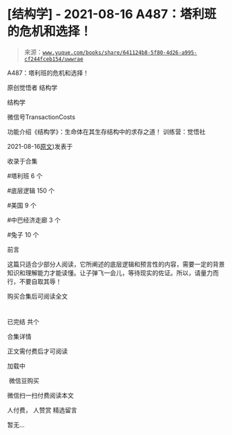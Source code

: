 # [结构学] - 2021-08-16 A487：塔利班的危机和选择！

> 来源：[`www.yuque.com/books/share/641124b8-5f80-4d26-a995-cf244fceb154/uwwrae`](https://www.yuque.com/books/share/641124b8-5f80-4d26-a995-cf244fceb154/uwwrae)



A487：塔利班的危机和选择！ 

原创觉悟者 结构学 

结构学 

微信号TransactionCosts 

功能介绍《结构学》：生命体在其生存结构中的求存之道！ 训练营：觉悟社 

2021-08-16[原文](https://mp.weixin.qq.com/s?__biz=MzIzMDYwOTM0Mg==&mid=2247486195&idx=1&sn=0be9fd3b67f92c3b317c8e100445c9eb&chksm=e8b19222dfc61b34db780869e6cf7215922aae55eb24ddac4725f60e5bc995ab4b35930fbcc3#rd))发表于 

收录于合集 

#塔利班 6 个 

#底层逻辑 150 个 

#美国 9 个 

#中巴经济走廊 3 个 

#兔子 10 个 

前言 

这篇只适合少部分人阅读，它所阐述的底层逻辑和预言性的内容，需要一定的背景知识和理解能力才能读懂。让子弹飞一会儿，等待现实的佐证。所以，请量力而行，不要自取其辱！ 

购买合集后可阅读全文 

# 

已完结 共个 

合集详情 

正文需付费后才可阅读 

加载中 

 微信豆购买 

微信扫一扫付费阅读本文 

人付费， 人赞赏 <ne-h3 id="j6qhD" data-lake-id="j6qhD"><ne-heading-ext><ne-heading-anchor></ne-heading-anchor><ne-heading-fold></ne-heading-fold></ne-heading-ext><ne-heading-content>精选留言</ne-heading-content></ne-h3> 

暂无...